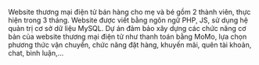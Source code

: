 Website thương mại điện tử bán hàng cho mẹ và bé gồm 2 thành viên, thực hiện trong 3 tháng. Website được viết bằng ngôn ngữ PHP, JS, sử dụng hệ quản trị cơ sở dữ liệu MySQL. Dự án đảm bảo xây dựng các chức năng cơ bản của website thương mại điện tử như thanh toán bằng MoMo, lựa chọn phương thức vận chuyển, chức năng đặt hàng, khuyến mãi, quên tài khoản, chat, bình luận,...

